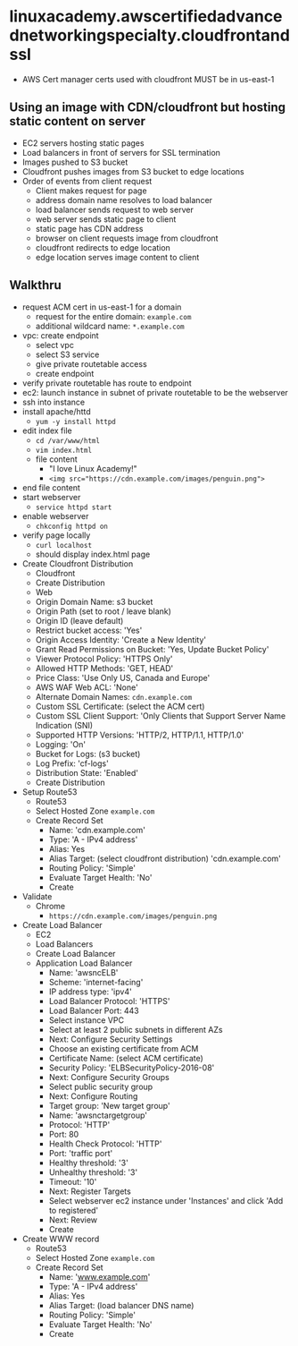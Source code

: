 # linuxacademy.awscertifiedadvancednetworkingspecialty.cloudfrontandssl

* AWS Cert manager certs used with cloudfront MUST be in us-east-1

## Using an image with CDN/cloudfront but hosting static content on server
* EC2 servers hosting static pages
* Load balancers in front of servers for SSL termination
* Images pushed to S3 bucket
* Cloudfront pushes images from S3 bucket to edge locations
* Order of events from client request
    * Client makes request for page
    * address domain name resolves to load balancer
    * load balancer sends request to web server
    * web server sends static page to client
    * static page has CDN address
    * browser on client requests image from cloudfront
    * cloudfront redirects to edge location
    * edge location serves image content to client

## Walkthru
* request ACM cert in us-east-1 for a domain
    * request for the entire domain: `example.com`
    * additional wildcard name: `*.example.com`
* vpc: create endpoint
    * select vpc 
    * select S3 service
    * give private routetable access
    * create endpoint
* verify private routetable has route to endpoint
* ec2: launch instance in subnet of private routetable to be the webserver
* ssh into instance
* install apache/httd
    * `yum -y install httpd`
* edit index file
    * `cd /var/www/html`
    * `vim index.html`
    * file content
        * "I love Linux Academy!"
        * `<img src="https://cdn.example.com/images/penguin.png">`
* end file content
* start webserver
    * `service httpd start`
* enable webserver
    * `chkconfig httpd on`
* verify page locally
    * `curl localhost`
    * should display index.html page
* Create Cloudfront Distribution
    * Cloudfront
    * Create Distribution
    * Web
    * Origin Domain Name: s3 bucket
    * Origin Path (set to root / leave blank)
    * Origin ID (leave default)
    * Restrict bucket access: 'Yes'
    * Origin Access Identity: 'Create a New Identity'
    * Grant Read Permissions on Bucket: 'Yes, Update Bucket Policy'
    * Viewer Protocol Policy: 'HTTPS Only'
    * Allowed HTTP Methods: 'GET, HEAD'
    * Price Class: 'Use Only US, Canada and Europe'
    * AWS WAF Web ACL: 'None'
    * Alternate Domain Names: `cdn.example.com`
    * Custom SSL Certificate: (select the ACM cert)
    * Custom SSL Client Support: 'Only Clients that Support Server Name Indication (SNI)
    * Supported HTTP Versions: 'HTTP/2, HTTP/1.1, HTTP/1.0'
    * Logging: 'On'
    * Bucket for Logs: (s3 bucket)
    * Log Prefix: 'cf-logs'
    * Distribution State: 'Enabled'
    * Create Distribution
* Setup Route53
    * Route53
    * Select Hosted Zone `example.com`
    * Create Record Set
        * Name: 'cdn.example.com'
        * Type: 'A - IPv4 address'
        * Alias: Yes
        * Alias Target: (select cloudfront distribution) 'cdn.example.com'
        * Routing Policy: 'Simple'
        * Evaluate Target Health: 'No'
        * Create
* Validate
    * Chrome
        * `https://cdn.example.com/images/penguin.png`
* Create Load Balancer
    * EC2
    * Load Balancers
    * Create Load Balancer
    * Application Load Balancer
        * Name: 'awsncELB'
        * Scheme: 'internet-facing'
        * IP address type: 'ipv4'
        * Load Balancer Protocol: 'HTTPS'
        * Load Balancer Port: 443
        * Select instance VPC
        * Select at least 2 public subnets in different AZs 
        * Next: Configure Security Settings
        * Choose an existing certificate from ACM
        * Certificate Name: (select ACM certificate)
        * Security Policy: 'ELBSecurityPolicy-2016-08'
        * Next: Configure Security Groups
        * Select public security group
        * Next: Configure Routing
        * Target group: 'New target group'
        * Name: 'awsnctargetgroup'
        * Protocol: 'HTTP'
        * Port: 80
        * Health Check Protocol: 'HTTP'
        * Port: 'traffic port'
        * Healthy threshold: '3'
        * Unhealthy threshold: '3'
        * Timeout: '10'
        * Next: Register Targets
        * Select webserver ec2 instance under 'Instances' and click 'Add to registered'
        * Next: Review
        * Create
* Create WWW record
    * Route53
    * Select Hosted Zone `example.com`
    * Create Record Set
        * Name: 'www.example.com'
        * Type: 'A - IPv4 address'
        * Alias: Yes
        * Alias Target: (load balancer DNS name)
        * Routing Policy: 'Simple'
        * Evaluate Target Health: 'No'
        * Create